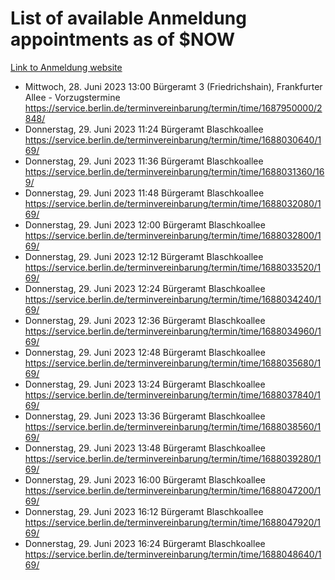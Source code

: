 # List of available Anmeldung appointments as of $NOW
[Link to Anmeldung website](https://service.berlin.de/terminvereinbarung/termin/tag.php?termin=1&anliegen[]=120686&dienstleisterlist=122210,122217,327316,122219,327312,122227,327314,122231,327346,122243,327348,122254,122252,329742,122260,329745,122262,329748,122271,327278,122273,327274,122277,327276,330436,122280,327294,122282,327290,122284,327292,122291,327270,122285,327266,122286,327264,122296,327268,150230,329760,122297,327286,122294,327284,122312,329763,122314,329775,122304,327330,122311,327334,122309,327332,317869,122281,327352,122279,329772,122283,122276,327324,122274,327326,122267,329766,122246,327318,122251,327320,122257,327322,122208,327298,122226,327300&herkunft=http%3A%2F%2Fservice.berlin.de%2Fdienstleistung%2F120686%2F)
- Mittwoch, 28. Juni 2023 13:00 Bürgeramt 3 (Friedrichshain), Frankfurter Allee - Vorzugstermine https://service.berlin.de/terminvereinbarung/termin/time/1687950000/2848/
- Donnerstag, 29. Juni 2023 11:24 Bürgeramt Blaschkoallee https://service.berlin.de/terminvereinbarung/termin/time/1688030640/169/
- Donnerstag, 29. Juni 2023 11:36 Bürgeramt Blaschkoallee https://service.berlin.de/terminvereinbarung/termin/time/1688031360/169/
- Donnerstag, 29. Juni 2023 11:48 Bürgeramt Blaschkoallee https://service.berlin.de/terminvereinbarung/termin/time/1688032080/169/
- Donnerstag, 29. Juni 2023 12:00 Bürgeramt Blaschkoallee https://service.berlin.de/terminvereinbarung/termin/time/1688032800/169/
- Donnerstag, 29. Juni 2023 12:12 Bürgeramt Blaschkoallee https://service.berlin.de/terminvereinbarung/termin/time/1688033520/169/
- Donnerstag, 29. Juni 2023 12:24 Bürgeramt Blaschkoallee https://service.berlin.de/terminvereinbarung/termin/time/1688034240/169/
- Donnerstag, 29. Juni 2023 12:36 Bürgeramt Blaschkoallee https://service.berlin.de/terminvereinbarung/termin/time/1688034960/169/
- Donnerstag, 29. Juni 2023 12:48 Bürgeramt Blaschkoallee https://service.berlin.de/terminvereinbarung/termin/time/1688035680/169/
- Donnerstag, 29. Juni 2023 13:24 Bürgeramt Blaschkoallee https://service.berlin.de/terminvereinbarung/termin/time/1688037840/169/
- Donnerstag, 29. Juni 2023 13:36 Bürgeramt Blaschkoallee https://service.berlin.de/terminvereinbarung/termin/time/1688038560/169/
- Donnerstag, 29. Juni 2023 13:48 Bürgeramt Blaschkoallee https://service.berlin.de/terminvereinbarung/termin/time/1688039280/169/
- Donnerstag, 29. Juni 2023 16:00 Bürgeramt Blaschkoallee https://service.berlin.de/terminvereinbarung/termin/time/1688047200/169/
- Donnerstag, 29. Juni 2023 16:12 Bürgeramt Blaschkoallee https://service.berlin.de/terminvereinbarung/termin/time/1688047920/169/
- Donnerstag, 29. Juni 2023 16:24 Bürgeramt Blaschkoallee https://service.berlin.de/terminvereinbarung/termin/time/1688048640/169/
